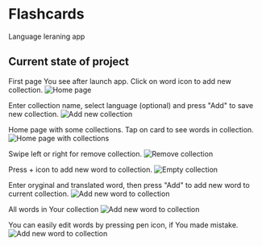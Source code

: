 # Flashcards

Language leraning app

## Current state of project
First page You see after launch app. Click on word icon to add new collection.
![Home page](screens/home_page.png)

Enter collection name, select language (optional) and press "Add" to save new collection.
![Add new collection](screens/new_flashcard.png)

Home page with some collections.
Tap on card to see words in collection.
![Home page with collections](screens/all_collections.png)

Swipe left or right for remove collection.
![Remove collection](screens/remove_collection.png)

Press + icon to add new word to collection.
![Empty collection](screens/empty_collection.png)

Enter oryginal and translated word, then press "Add" to add new word to current collection.
![Add new word to collection](screens/new_word.png)

All words in Your collection
![Add new word to collection](screens/all_words.png)

You can easily edit words by pressing pen icon, if You made mistake.  
![Add new word to collection](screens/all_words.png)